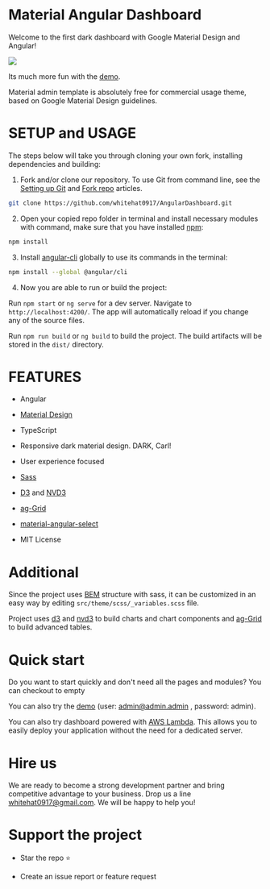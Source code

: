 # Material Angular Dashboard

Welcome to the first dark dashboard with Google Material Design and Angular!

<a target="_blank" href="http://material-angular-dashboard.creativeit.io/"><img src="https://trello-attachments.s3.amazonaws.com/55f8466d8f95075bca20dd66/5bf421455ab0f05102cadac9/eee32e50e9fc278b715442a3fc6f65aa/Readme.png"/></a>

Its much more fun with the [demo](http://material-angular-dashboard.creativeit.io).

Material admin template is absolutely free for commercial usage theme, based on Google Material Design guidelines.


# SETUP and USAGE

The steps below will take you through cloning your own fork, installing dependencies and building:

1. Fork and/or clone our repository. To use Git from command line, see the [Setting up Git](https://help.github.com/articles/set-up-git/) and [Fork repo](https://help.github.com/articles/fork-a-repo/) articles.

```bash
git clone https://github.com/whitehat0917/AngularDashboard.git
```

2. Open your copied repo folder in terminal and install necessary modules with command, make sure that you have installed [npm](https://www.npmjs.com/get-npm):

```bash
npm install
```

3. Install [angular-cli](https://cli.angular.io/) globally to use its commands in the terminal:

```bash
npm install --global @angular/cli
```

4. Now you are able to run or build the project:

Run `npm start` or `ng serve` for a dev server. Navigate to `http://localhost:4200/`. The app will automatically reload if you change any of the source files.

Run `npm run build` or `ng build` to build the project. The build artifacts will be stored in the `dist/` directory.

# FEATURES

* Angular

* [Material Design](http://www.google.com/design/spec/material-design/introduction.html)

* TypeScript

* Responsive dark material design. DARK, Carl!

* User experience focused

* [Sass](http://sass-lang.com/)

* [D3](https://d3js.org/) and [NVD3](http://nvd3.org/)

* [ag-Grid](https://www.ag-grid.com)

* [material-angular-select](https://github.com/whitehat0917/AngularDashboard)

* MIT License

# Additional

Since the project uses [BEM](http://getbem.com) structure with sass, it can be customized in an easy way by editing `src/theme/scss/_variables.scss` file.

Project uses [d3](https://d3js.org/) and [nvd3](http://nvd3.org/) to build charts and chart components and [ag-Grid](https://www.ag-grid.com) to build advanced tables.

# Quick start
Do you want to start quickly and don't need all the pages and modules? You can checkout to empty 

You can also try the [demo](http://dashboard-auth-demo.creativeit.io) (user: admin@admin.admin , password: admin).

You can also try dashboard powered with [AWS Lambda](https://aws.amazon.com/lambda/). This allows you to easily deploy your application without the need for a dedicated server.

# Hire us

We are ready to become a strong development partner and bring competitive advantage to your business. Drop us a line <whitehat0917@gmail.com>. We will be happy to help you!


# Support the project

* Star the repo :star:

* Create an issue report or feature request
